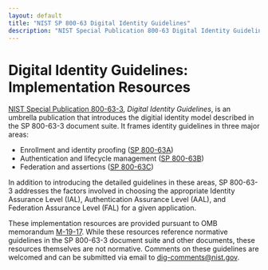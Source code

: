 ```yaml
---
layout: default
title: "NIST SP 800-63 Digital Identity Guidelines"
description: "NIST Special Publication 800-63 Digital Identity Guidelines"
---
```


# Digital Identity Guidelines: Implementation Resources

[NIST Special Publication 800-63-3](https://pages.nist.gov/800-63-3/sp800-63-3.html), *Digital Identity Guidelines*, is an umbrella publication that introduces the digitial identity model described in the SP 800-63-3 document suite. It frames identity guidelines in three major areas:
* Enrollment and identity proofing ([SP 800-63A](https://pages.nist.gov/800-63-3/sp800-63a.html))
* Authentication and lifecycle management ([SP 800-63B](https://pages.nist.gov/800-63-3/sp800-63b.html))
* Federation and assertions ([SP 800-63C](https://pages.nist.gov/800-63-3/sp800-63c.html))

In addition to introducing the detailed guidelines in these areas, SP 800-63-3 addresses the factors involved in choosing the appropriate Identity Assurance Level (IAL), Authentication Assurance Level (AAL), and Federation Assurance Level (FAL) for a given application.

These implementation resources are provided pursuant to OMB memorandum [M-19-17](https://www.whitehouse.gov/wp-content/uploads/2019/05/M-19-17.pdf). While these resources reference normative guidelines in the SP 800-63-3 document suite and other documents, these resources themselves are not normative. Comments on these guidelines are welcomed and can be submitted via email to [dig-comments@nist.gov](mailto:dig-comments@nist.gov).

